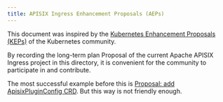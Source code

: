 ```yaml
---
title: APISIX Ingress Enhancement Proposals (AEPs)
---
```


<!--
#
# Licensed to the Apache Software Foundation (ASF) under one or more
# contributor license agreements.  See the NOTICE file distributed with
# this work for additional information regarding copyright ownership.
# The ASF licenses this file to You under the Apache License, Version 2.0
# (the "License"); you may not use this file except in compliance with
# the License.  You may obtain a copy of the License at
#
#     http://www.apache.org/licenses/LICENSE-2.0
#
# Unless required by applicable law or agreed to in writing, software
# distributed under the License is distributed on an "AS IS" BASIS,
# WITHOUT WARRANTIES OR CONDITIONS OF ANY KIND, either express or implied.
# See the License for the specific language governing permissions and
# limitations under the License.
#
-->

This document was inspired by the [Kubernetes Enhancement Proposals (KEPs)](https://github.com/kubernetes/enhancements/tree/master/keps) of the Kubernetes community.

By recording the long-term plan Proposal of the current Apache APISIX Ingress project in this directory, it is convenient for the community to participate in and contribute.

The most successful example before this is [Proposal: add ApisixPluginConfig CRD](https://github.com/api7/api7-ingress-controller/issues/638). But this way is not friendly enough.
